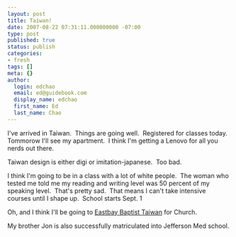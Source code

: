 ```yaml
---
layout: post
title: Taiwan!
date: 2007-08-22 07:31:11.000000000 -07:00
type: post
published: true
status: publish
categories:
- fresh
tags: []
meta: {}
author:
  login: edchao
  email: ed@guidebook.com
  display_name: edchao
  first_name: Ed
  last_name: Chao
---
```

<p>I've arrived in Taiwan.  Things are going well.  Registered for classes today.  Tommorow I'll see my apartment.  I think I'm getting a Lenovo for all you nerds out there.</p>
<p>Taiwan design is either digi or imitation-japanese.  Too bad.</p>
<p>I think I'm going to be in a class with a lot of white people.  The woman who tested me told me my reading and writing level was 50 percent of my speaking level.  That's pretty sad.  That means I can't take intensive courses until I shape up.  School starts Sept. 1</p>
<p>Oh, and I think I'll be going to <a href="http://www.ebct.org.tw/">Eastbay Baptist Taiwan</a> for Church.</p>
<p>My brother Jon is also successfully matriculated into Jefferson Med school.</p>
